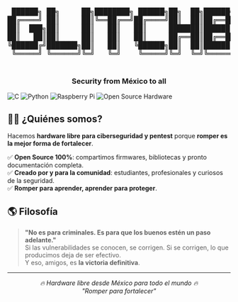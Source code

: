 <h3 align="center">
  <pre>
 ██████╗ ██╗     ██╗████████╗ ██████╗██╗  ██╗██████╗  ██████╗ ██╗
██╔════╝ ██║     ██║╚══██╔══╝██╔════╝██║  ██║██╔══██╗██╔═══██╗██║
██║  ███╗██║     ██║   ██║   ██║     ███████║██████╔╝██║   ██║██║
██║   ██║██║     ██║   ██║   ██║     ██╔══██║██╔══██╗██║   ██║██║
╚██████╔╝███████╗██║   ██║   ╚██████╗██║  ██║██████╔╝╚██████╔╝██║
 ╚═════╝ ╚══════╝╚═╝   ╚═╝    ╚═════╝╚═╝  ╚═╝╚═════╝  ╚═════╝ ╚═╝
  </pre>
</h3>
<h3 align="center">Security from México to all</h3>

![C](https://img.shields.io/badge/c-%2300599C.svg?style=plastic&logo=c&logoColor=white) ![Python](https://img.shields.io/badge/python-3670A0?style=plastic&logo=python&logoColor=ffdd54) ![Raspberry Pi](https://img.shields.io/badge/-Raspberry_Pi-C51A4A?style=plastic&logo=Raspberry-Pi) ![Open Source Hardware](https://img.shields.io/badge/-Open_Source_Hardware-%2300599C?style=plastic&logo=Open-Source-Hardware)

## 🏴‍☠️ ¿Quiénes somos?
Hacemos **hardware libre para ciberseguridad y pentest** porque **romper es la mejor forma de fortalecer**.

✅ **Open Source 100%**: compartimos firmwares, bibliotecas y pronto documentación completa.  
✅ **Creado por y para la comunidad**: estudiantes, profesionales y curiosos de la seguridad.  
✅ **Romper para aprender, aprender para proteger**.

## 🌎 Filosofía
> **"No es para criminales. Es para que los buenos estén un paso adelante."**  
Si las vulnerabilidades se conocen, se corrigen. Si se corrigen, lo que producimos deja de ser efectivo.  
Y eso, amigos, es **la victoria definitiva**.
---

<p align="center">
  <i>🔥 Hardware libre desde México para todo el mundo 🔥</i><br>
  <i>"Romper para fortalecer"</i>
</p>
